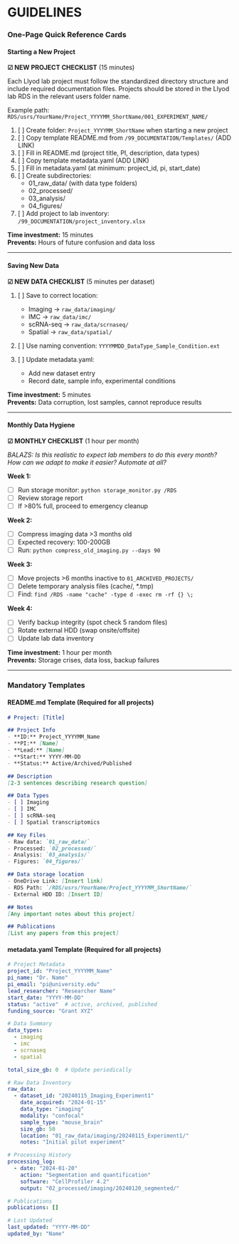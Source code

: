 # GUIDELINES

### One-Page Quick Reference Cards

#### Starting a New Project

**☑ NEW PROJECT CHECKLIST** (15 minutes)

Each Llyod lab project must follow the standardized directory structure and include required documentation files.
Projects should be stored in the Llyod lab RDS in the relevant users folder name.

Example path:
`RDS/usrs/YourName/Project_YYYYMM_ShortName/001_EXPERIMENT_NAME/`

1. [ ] Create folder: `Project_YYYYMM_ShortName` when starting a new project
2. [ ] Copy template README.md from `/99_DOCUMENTATION/Templates/` (ADD LINK)
3. [ ] Fill in README.md (project title, PI, description, data types)
4. [ ] Copy template metadata.yaml (ADD LINK)
5. [ ] Fill in metadata.yaml (at minimum: project_id, pi, start_date)
6. [ ] Create subdirectories:
   - 01_raw_data/ (with data type folders)
   - 02_processed/
   - 03_analysis/
   - 04_figures/
7. [ ] Add project to lab inventory: `/99_DOCUMENTATION/project_inventory.xlsx`

**Time investment:** 15 minutes  
**Prevents:** Hours of future confusion and data loss

---

#### Saving New Data

**☑ NEW DATA CHECKLIST** (5 minutes per dataset)

1. [ ] Save to correct location:
   - Imaging → `raw_data/imaging/`
   - IMC → `raw_data/imc/`
   - scRNA-seq → `raw_data/scrnaseq/`
   - Spatial → `raw_data/spatial/`

2. [ ] Use naming convention:
   `YYYYMMDD_DataType_Sample_Condition.ext`

3. [ ] Update metadata.yaml:
   - Add new dataset entry
   - Record date, sample info, experimental conditions


**Time investment:** 5 minutes  
**Prevents:** Data corruption, lost samples, cannot reproduce results

---

#### Monthly Data Hygiene

**☑ MONTHLY CHECKLIST** (1 hour per month)

*BALAZS: Is this realistic to expect lab members to do this every month? How can we adapt to make it easier? Automate at all?*

**Week 1:**

- [ ] Run storage monitor: `python storage_monitor.py /RDS`
- [ ] Review storage report
- [ ] If >80% full, proceed to emergency cleanup

**Week 2:**

- [ ] Compress imaging data >3 months old
- [ ] Expected recovery: 100-200GB
- [ ] Run: `python compress_old_imaging.py --days 90`

**Week 3:**

- [ ] Move projects >6 months inactive to `01_ARCHIVED_PROJECTS/`
- [ ] Delete temporary analysis files (cache/, *.tmp)
- [ ] Find: `find /RDS -name "cache" -type d -exec rm -rf {} \;`

**Week 4:**

- [ ] Verify backup integrity (spot check 5 random files)
- [ ] Rotate external HDD (swap onsite/offsite)
- [ ] Update lab data inventory

**Time investment:** 1 hour per month  
**Prevents:** Storage crises, data loss, backup failures

---

### Mandatory Templates

#### README.md Template (Required for all projects)

```markdown
# Project: [Title]

## Project Info
- **ID:** Project_YYYYMM_Name
- **PI:** [Name]
- **Lead:** [Name]
- **Start:** YYYY-MM-DD
- **Status:** Active/Archived/Published

## Description
[2-3 sentences describing research question]

## Data Types
- [ ] Imaging
- [ ] IMC
- [ ] scRNA-seq
- [ ] Spatial transcriptomics

## Key Files
- Raw data: `01_raw_data/`
- Processed: `02_processed/`
- Analysis: `03_analysis/`
- Figures: `04_figures/`

## Data storage location
- OneDrive Link: [Insert link]
- RDS Path: `/RDS/usrs/YourName/Project_YYYYMM_ShortName/`
- External HDD ID: [Insert ID]

## Notes
[Any important notes about this project]

## Publications
[List any papers from this project]
```

#### metadata.yaml Template (Required for all projects)

```yaml
# Project Metadata
project_id: "Project_YYYYMM_Name"
pi_name: "Dr. Name"
pi_email: "pi@university.edu"
lead_researcher: "Researcher Name"
start_date: "YYYY-MM-DD"
status: "active"  # active, archived, published
funding_source: "Grant XYZ"

# Data Summary
data_types:
  - imaging
  - imc
  - scrnaseq
  - spatial

total_size_gb: 0  # Update periodically

# Raw Data Inventory
raw_data:
  - dataset_id: "20240115_Imaging_Experiment1"
    date_acquired: "2024-01-15"
    data_type: "imaging"
    modality: "confocal"
    sample_type: "mouse_brain"
    size_gb: 50
    location: "01_raw_data/imaging/20240115_Experiment1/"
    notes: "Initial pilot experiment"

# Processing History
processing_log:
  - date: "2024-01-20"
    action: "Segmentation and quantification"
    software: "CellProfiler 4.2"
    output: "02_processed/imaging/20240120_segmented/"

# Publications
publications: []

# Last Updated
last_updated: "YYYY-MM-DD"
updated_by: "Name"
```
